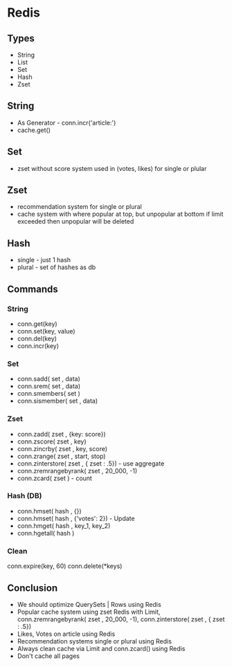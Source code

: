 # Redis


## Types

* String
* List
* Set 
* Hash
* Zset


## String

* As Generator - conn.incr('article:')
* cache.get()


## Set

* zset without score system used in (votes, likes) for single or plular 


## Zset

* recommendation system for single or plural
* cache system with where popular at top, but unpopular at bottom
if limit exceeded then unpopular will be deleted


## Hash

* single - just 1 hash
* plural - set of hashes as db


## Commands


### String

* conn.get(key) 
* conn.set(key, value)
* conn.del(key) 
* conn.incr(key)


### Set

* conn.sadd( set , data)
* conn.srem( set , data)
* conn.smembers( set )
* conn.sismember( set , data)


### Zset

* conn.zadd( zset , {key: score})
* conn.zscore( zset , key)
* conn.zincrby( zset , key, score)
* conn.zrange( zset , start, stop)
* conn.zinterstore( zset , { zset : .5}) - use aggregate
* conn.zremrangebyrank( zset , 20_000, -1)
* conn.zcard( zset ) - count


### Hash (DB)

* conn.hmset( hash , {})
* conn.hmset( hash , {'votes': 2}) - Update
* conn.hmget( hash , key_1, key_2)
* conn.hgetall( hash )

### Clean

conn.expire(key, 60)
conn.delete(*keys)


## Conclusion

* We should optimize QuerySets | Rows using Redis
* Popular cache system using zset Redis with Limit, 
conn.zremrangebyrank( zset , 20_000, -1), 
conn.zinterstore( zset , { zset : .5})
* Likes, Votes on article using Redis
* Recommendation systems single or plural using Redis
* Always clean cache via Limit and conn.zcard() using Redis
* Don't cache all pages
